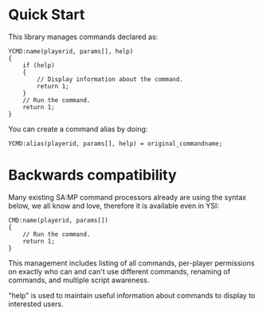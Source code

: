 # Quick Start

This library manages commands declared as:
```pawn
YCMD:name(playerid, params[], help)
{
    if (help)
    {
        // Display information about the command.
        return 1;
    }
    // Run the command.
    return 1;
}
```
You can create a command alias by doing:

```pawn
YCMD:alias(playerid, params[], help) = original_commandname;
```

# Backwards compatibility

Many existing SA:MP command processors already are using the syntax below, we all know and love, therefore it is available even in YSI: 

```pawn
CMD:name(playerid, params[])
{
    // Run the command.
    return 1;
}
```
This management includes listing of all commands, per-player permissions on exactly who can and can't use different commands, renaming of commands, and multiple script awareness.

"help" is used to maintain useful information about commands to display to interested users.
